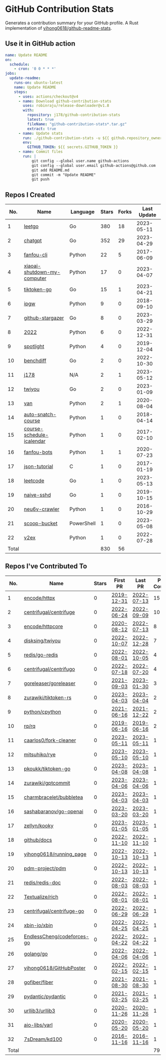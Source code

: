 # GitHub Contribution Stats

Generates a contribution summary for your GitHub profile. A Rust implementation of [yihong0618/github-readme-stats](https://github.com/yihong0618/github-readme-stats).

## Use it in GitHub action

```yml
name: Update README
on:
  schedule:
    - cron: '0 0 * * *'
jobs:
  update-readme:
    runs-on: ubuntu-latest
    name: Update README
    steps:
      - uses: actions/checkout@v4
      - name: Download github-contribution-stats
        uses: robinraju/release-downloader@v1.8
        with:
          repository: j178/github-contribution-stats
          latest: true
          fileName: "github-contribution-stats*.tar.gz"
          extract: true
      - name: Update stats
        run: ./github-contribution-stats -u ${{ github.repository_owner }} -o README.md
        env:
          GITHUB_TOKEN: ${{ secrets.GITHUB_TOKEN }}
      - name: Commit files
        run: |
            git config --global user.name github-actions
            git config --global user.email github-actions@github.com
            git add README.md
            git commit -m "Update README"
            git push
```

## Repos I Created

<!-- BEGIN:created_repos -->
| No.   | Name                                                                               | Language   | Stars | Forks | Last Update |
|-------|------------------------------------------------------------------------------------|------------|-------|-------|-------------|
| 1     | [leetgo](https://github.com/j178/leetgo)                                           | Go         | 380   | 18    | 2023-05-11  |
| 2     | [chatgpt](https://github.com/j178/chatgpt)                                         | Go         | 352   | 29    | 2023-04-29  |
| 3     | [fanfou-cli](https://github.com/j178/fanfou-cli)                                   | Python     | 22    | 5     | 2017-06-09  |
| 4     | [xiaoai-shutdown-my-computer](https://github.com/j178/xiaoai-shutdown-my-computer) | Python     | 17    | 0     | 2023-04-07  |
| 5     | [tiktoken-go](https://github.com/j178/tiktoken-go)                                 | Go         | 15    | 1     | 2023-04-21  |
| 6     | [ipgw](https://github.com/j178/ipgw)                                               | Python     | 9     | 0     | 2018-09-10  |
| 7     | [github-stargazer](https://github.com/j178/github-stargazer)                       | Go         | 8     | 0     | 2023-03-29  |
| 8     | [2022](https://github.com/j178/2022)                                               | Python     | 6     | 0     | 2022-12-31  |
| 9     | [spotlight](https://github.com/j178/spotlight)                                     | Python     | 4     | 0     | 2019-12-04  |
| 10    | [benchdiff](https://github.com/j178/benchdiff)                                     | Go         | 2     | 0     | 2022-10-30  |
| 11    | [j178](https://github.com/j178/j178)                                               | N/A        | 2     | 1     | 2023-05-12  |
| 12    | [twiyou](https://github.com/j178/twiyou)                                           | Go         | 2     | 0     | 2023-01-09  |
| 13    | [van](https://github.com/j178/van)                                                 | Python     | 2     | 1     | 2020-08-04  |
| 14    | [auto-snatch-course](https://github.com/j178/auto-snatch-course)                   | Python     | 1     | 0     | 2018-04-14  |
| 15    | [course-schedule-icalendar](https://github.com/j178/course-schedule-icalendar)     | Python     | 1     | 0     | 2017-02-10  |
| 16    | [fanfou-bots](https://github.com/j178/fanfou-bots)                                 | Python     | 1     | 1     | 2020-07-23  |
| 17    | [json-tutorial](https://github.com/j178/json-tutorial)                             | C          | 1     | 0     | 2017-01-19  |
| 18    | [leetcode](https://github.com/j178/leetcode)                                       | Go         | 1     | 0     | 2023-05-13  |
| 19    | [naive-sshd](https://github.com/j178/naive-sshd)                                   | Go         | 1     | 0     | 2019-10-15  |
| 20    | [neu6v-crawler](https://github.com/j178/neu6v-crawler)                             | Python     | 1     | 0     | 2016-10-29  |
| 21    | [scoop-bucket](https://github.com/j178/scoop-bucket)                               | PowerShell | 1     | 0     | 2023-05-08  |
| 22    | [v2ex](https://github.com/j178/v2ex)                                               | Python     | 1     | 0     | 2022-07-28  |
| Total |                                                                                    |            | 830   | 56    |             |
<!-- END:created_repos -->

## Repos I've Contributed To

<!-- BEGIN:contributed -->
| No.   | Name                                                                        | Stars | First PR                                                           | Last PR                                                            | PR Count |
|-------|-----------------------------------------------------------------------------|-------|--------------------------------------------------------------------|--------------------------------------------------------------------|----------|
| 1     | [encode/httpx](https://github.com/encode/httpx)                             | 0     | [2019-12-31](https://github.com/encode/httpx/pull/704)             | [2022-07-13](https://github.com/encode/httpx/pull/2302)            | 15       |
| 2     | [centrifugal/centrifuge](https://github.com/centrifugal/centrifuge)         | 0     | [2022-06-24](https://github.com/centrifugal/centrifuge/pull/230)   | [2022-09-09](https://github.com/centrifugal/centrifuge/pull/252)   | 10       |
| 3     | [encode/httpcore](https://github.com/encode/httpcore)                       | 0     | [2020-08-12](https://github.com/encode/httpcore/pull/154)          | [2022-07-13](https://github.com/encode/httpcore/pull/565)          | 8        |
| 4     | [disksing/twiyou](https://github.com/disksing/twiyou)                       | 0     | [2022-10-07](https://github.com/disksing/twiyou/pull/1)            | [2022-12-28](https://github.com/disksing/twiyou/pull/10)           | 7        |
| 5     | [redis/go-redis](https://github.com/redis/go-redis)                         | 0     | [2022-08-01](https://github.com/redis/go-redis/pull/2174)          | [2022-10-05](https://github.com/redis/go-redis/pull/2231)          | 4        |
| 6     | [centrifugal/centrifugo](https://github.com/centrifugal/centrifugo)         | 0     | [2022-07-18](https://github.com/centrifugal/centrifugo/pull/525)   | [2022-07-20](https://github.com/centrifugal/centrifugo/pull/528)   | 4        |
| 7     | [goreleaser/goreleaser](https://github.com/goreleaser/goreleaser)           | 0     | [2021-09-03](https://github.com/goreleaser/goreleaser/pull/2455)   | [2023-01-30](https://github.com/goreleaser/goreleaser/pull/3730)   | 3        |
| 8     | [zurawiki/tiktoken-rs](https://github.com/zurawiki/tiktoken-rs)             | 0     | [2023-04-03](https://github.com/zurawiki/tiktoken-rs/pull/14)      | [2023-04-04](https://github.com/zurawiki/tiktoken-rs/pull/15)      | 2        |
| 9     | [python/cpython](https://github.com/python/cpython)                         | 0     | [2021-06-16](https://github.com/python/cpython/pull/26754)         | [2021-12-22](https://github.com/python/cpython/pull/30227)         | 2        |
| 10    | [rq/rq](https://github.com/rq/rq)                                           | 0     | [2019-06-16](https://github.com/rq/rq/pull/1108)                   | [2019-06-16](https://github.com/rq/rq/pull/1109)                   | 2        |
| 11    | [caarlos0/fork-cleaner](https://github.com/caarlos0/fork-cleaner)           | 0     | [2023-05-11](https://github.com/caarlos0/fork-cleaner/pull/142)    | [2023-05-11](https://github.com/caarlos0/fork-cleaner/pull/142)    | 1        |
| 12    | [mitsuhiko/rye](https://github.com/mitsuhiko/rye)                           | 0     | [2023-05-10](https://github.com/mitsuhiko/rye/pull/127)            | [2023-05-10](https://github.com/mitsuhiko/rye/pull/127)            | 1        |
| 13    | [pkoukk/tiktoken-go](https://github.com/pkoukk/tiktoken-go)                 | 0     | [2023-04-08](https://github.com/pkoukk/tiktoken-go/pull/5)         | [2023-04-08](https://github.com/pkoukk/tiktoken-go/pull/5)         | 1        |
| 14    | [zurawiki/gptcommit](https://github.com/zurawiki/gptcommit)                 | 0     | [2023-04-06](https://github.com/zurawiki/gptcommit/pull/139)       | [2023-04-06](https://github.com/zurawiki/gptcommit/pull/139)       | 1        |
| 15    | [charmbracelet/bubbletea](https://github.com/charmbracelet/bubbletea)       | 0     | [2023-04-03](https://github.com/charmbracelet/bubbletea/pull/709)  | [2023-04-03](https://github.com/charmbracelet/bubbletea/pull/709)  | 1        |
| 16    | [sashabaranov/go-openai](https://github.com/sashabaranov/go-openai)         | 0     | [2023-03-20](https://github.com/sashabaranov/go-openai/pull/180)   | [2023-03-20](https://github.com/sashabaranov/go-openai/pull/180)   | 1        |
| 17    | [zellyn/kooky](https://github.com/zellyn/kooky)                             | 0     | [2023-01-05](https://github.com/zellyn/kooky/pull/56)              | [2023-01-05](https://github.com/zellyn/kooky/pull/56)              | 1        |
| 18    | [github/docs](https://github.com/github/docs)                               | 0     | [2022-11-10](https://github.com/github/docs/pull/21929)            | [2022-11-10](https://github.com/github/docs/pull/21929)            | 1        |
| 19    | [yihong0618/running_page](https://github.com/yihong0618/running_page)       | 0     | [2022-10-13](https://github.com/yihong0618/running_page/pull/319)  | [2022-10-13](https://github.com/yihong0618/running_page/pull/319)  | 1        |
| 20    | [pdm-project/pdm](https://github.com/pdm-project/pdm)                       | 0     | [2022-10-13](https://github.com/pdm-project/pdm/pull/1434)         | [2022-10-13](https://github.com/pdm-project/pdm/pull/1434)         | 1        |
| 21    | [redis/redis-doc](https://github.com/redis/redis-doc)                       | 0     | [2022-08-03](https://github.com/redis/redis-doc/pull/2064)         | [2022-08-03](https://github.com/redis/redis-doc/pull/2064)         | 1        |
| 22    | [Textualize/rich](https://github.com/Textualize/rich)                       | 0     | [2022-08-01](https://github.com/Textualize/rich/pull/2437)         | [2022-08-01](https://github.com/Textualize/rich/pull/2437)         | 1        |
| 23    | [centrifugal/centrifuge-go](https://github.com/centrifugal/centrifuge-go)   | 0     | [2022-06-29](https://github.com/centrifugal/centrifuge-go/pull/64) | [2022-06-29](https://github.com/centrifugal/centrifuge-go/pull/64) | 1        |
| 24    | [xbin-io/xbin](https://github.com/xbin-io/xbin)                             | 0     | [2022-04-25](https://github.com/xbin-io/xbin/pull/2)               | [2022-04-25](https://github.com/xbin-io/xbin/pull/2)               | 1        |
| 25    | [EndlessCheng/codeforces-go](https://github.com/EndlessCheng/codeforces-go) | 0     | [2022-04-22](https://github.com/EndlessCheng/codeforces-go/pull/3) | [2022-04-22](https://github.com/EndlessCheng/codeforces-go/pull/3) | 1        |
| 26    | [golang/go](https://github.com/golang/go)                                   | 0     | [2022-04-06](https://github.com/golang/go/pull/52194)              | [2022-04-06](https://github.com/golang/go/pull/52194)              | 1        |
| 27    | [yihong0618/GitHubPoster](https://github.com/yihong0618/GitHubPoster)       | 0     | [2022-02-15](https://github.com/yihong0618/GitHubPoster/pull/56)   | [2022-02-15](https://github.com/yihong0618/GitHubPoster/pull/56)   | 1        |
| 28    | [gofiber/fiber](https://github.com/gofiber/fiber)                           | 0     | [2021-08-30](https://github.com/gofiber/fiber/pull/1510)           | [2021-08-30](https://github.com/gofiber/fiber/pull/1510)           | 1        |
| 29    | [pydantic/pydantic](https://github.com/pydantic/pydantic)                   | 0     | [2021-03-25](https://github.com/pydantic/pydantic/pull/2577)       | [2021-03-25](https://github.com/pydantic/pydantic/pull/2577)       | 1        |
| 30    | [urllib3/urllib3](https://github.com/urllib3/urllib3)                       | 0     | [2020-11-26](https://github.com/urllib3/urllib3/pull/2095)         | [2020-11-26](https://github.com/urllib3/urllib3/pull/2095)         | 1        |
| 31    | [aio-libs/yarl](https://github.com/aio-libs/yarl)                           | 0     | [2020-05-20](https://github.com/aio-libs/yarl/pull/452)            | [2020-05-20](https://github.com/aio-libs/yarl/pull/452)            | 1        |
| 32    | [7sDream/kd100](https://github.com/7sDream/kd100)                           | 0     | [2016-11-16](https://github.com/7sDream/kd100/pull/1)              | [2016-11-16](https://github.com/7sDream/kd100/pull/1)              | 1        |
| Total |                                                                             |       |                                                                    |                                                                    | 79       |
<!-- END:contributed -->
